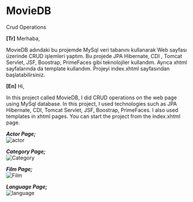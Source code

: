 # MovieDB
Crud Operations

<b>[Tr]</b>
Merhaba,

MovieDB adındaki bu projemde MySql veri tabanını kullanarak Web sayfası üzerinde CRUD işlemleri yaptım. Bu projede JPA Hibernate, CDI , Tomcat Servlet, JSF, Boostrap, PrimeFaces gibi teknolojiler kullandım. Ayrıca xhtml sayfalarında da template kullandım. Projeyi index.xhtml sayfasından başlatabilirsiniz.

<b>[En]</b>
Hi,</br>

In this project called MovieDB, I did CRUD operations on the web page using MySql database. In this project, I used technologies such as JPA Hibernate, CDI, Tomcat Servlet, JSF, Boostrap, PrimeFaces. I also used templates in xhtml pages. You can start the project from the index.xhtml page.

 <i><b>Actor Page;</b></i><br/>
![actor](https://user-images.githubusercontent.com/121702279/224959414-a6fb03e3-9876-4a1f-84c1-d04b44189ec7.png)<br/>

<i><b>Category Page;</b></i><br/>
![Category](https://user-images.githubusercontent.com/121702279/224960219-3fad96bf-3310-44cd-9187-8f063172ae79.png)<br/>

<i><b>Film Page;</b></i><br/>
![Film](https://user-images.githubusercontent.com/121702279/224960228-bc80fdc5-0d99-4db2-adb6-28fe78159ec7.png)<br/>

<i><b>Language Page;</b></i><br/>
![language](https://user-images.githubusercontent.com/121702279/224960240-5fd830fa-8ab5-4350-a607-4e05fad1708a.png)<br/>
